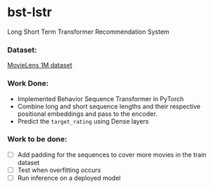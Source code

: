 # bst-lstr
Long Short Term Transformer Recommendation System

### Dataset:
[MovieLens 1M dataset](https://grouplens.org/datasets/movielens/1m/)

### Work Done:

- Implemented Behavior Sequence Transformer in PyTorch
- Combine long and short sequence lengths and their respective positional embeddings and pass to the encoder.
- Predict the `target_rating` using Dense layers

### Work to be done:

- [ ] Add padding for the sequences to cover more movies in the train dataset
- [ ] Test when overfitting occurs
- [ ] Run inference on a deployed model
